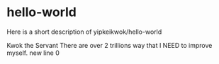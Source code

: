 # hello-world
Here is a short description of yipkeikwok/hello-world

Kwok the Servant
There are over 2 trillions way that I NEED to improve myself. 
new line 0 
